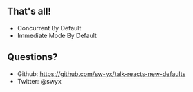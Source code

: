## That's all!

- Concurrent By Default
- Immediate Mode By Default

## Questions?

- Github: https://github.com/sw-yx/talk-reacts-new-defaults
- Twitter: @swyx
